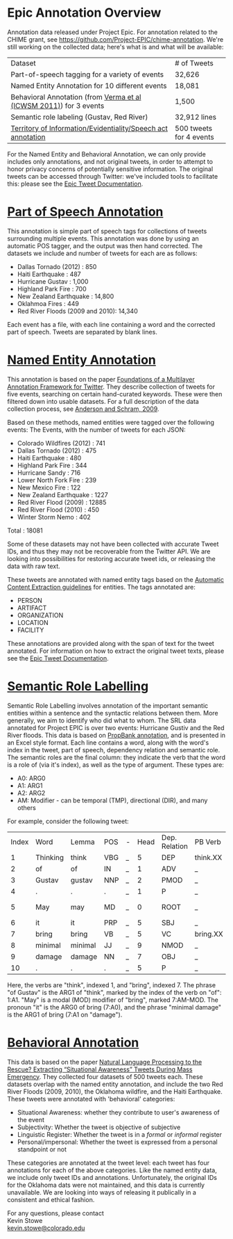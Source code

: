# Epic Annotation Overview

Annotation data released under Project Epic. For annotation related to the CHIME grant, see https://github.com/Project-EPIC/chime-annotation. We're still working on the collected data; here's what is and what will be available:

<table>
  <tr><td>Dataset</td><td># of Tweets</td></tr>
  <tr><td>Part-of-speech tagging for a variety of events</td><td/>32,626</tr>
  <tr><td>Named Entity Annotation for 10 different events</td><td>18,081</tr>
  <tr><td>Behavioral Annotation (from  <a href="http://www.aaai.org/ocs/index.php/ICWSM/ICWSM11/paper/download/2834/3282">Verma et al (ICWSM 2011)</a>) for 3 events</td><td>1,500</td></tr>
  <tr><td>Semantic role labeling (Gustav, Red River)</td><td>32,912 lines</tr>
  <tr><td><a href="https://scholar.colorado.edu/concern/graduate_thesis_or_dissertations/4b29b598d">Territory of Information/Evidentiality/Speech act annotation</a></td><td>500 tweets for 4 events</td></tr>
</table>

For the Named Entity and Behavioral Annotation, we can only provide includes only annotations, and not original tweets, in order to attempt to honor privacy concerns of potentially sensitive information. The original tweets can be accessed through Twitter: we've included tools to facilitate this: please see the <a href="https://github.com/Project-EPIC/epic-annotation/blob/master/Epic%20Tweet%20Documentation.pdf">Epic Tweet Documentation</a>. 

# <a href="https://github.com/Project-EPIC/epic-annotation/tree/master/annotations/POS/">Part of Speech Annotation</a>
This annotation is simple part of speech tags for collections of tweets surrounding multiple events. This annotation was done by using an automatic POS tagger, and the output was then hand corrected. The datasets we include and number of tweets for each are as follows:

<ul>
  <li> Dallas Tornado (2012) : 850</li>
  <li> Haiti Earthquake : 487</li>
  <li> Hurricane Gustav : 1,000</li>
  <li> Highland Park Fire : 700</li>
  <li> New Zealand Earthquake : 14,800</li>
  <li> Oklahmoa Fires : 449</li>
  <li> Red River Floods (2009 and 2010): 14,340</li>
</ul>

Each event has a file, with each line containing a word and the corrected part of speech. Tweets are separated by blank lines.

# <a href="https://github.com/Project-EPIC/epic-annotation/tree/master/annotations/NER/">Named Entity Annotation</a>
This annotation is based on the paper <a href="http://www.lrec-conf.org/proceedings/lrec2012/pdf/1008_Paper.pdf">Foundations of a Multilayer Annotation Framework for Twitter</a>. They describe collection of tweets for five events, searching on certain hand-curated keywords. These were then filtered down into usable datasets. For a full description of the data collection process, see <a href="https://ieeexplore.ieee.org/document/6032533">Anderson and Schram, 2009</a>.

Based on these methods, named entities were tagged over the following events:
The Events, with the number of tweets for each JSON:
<ul>
  <li>Colorado Wildfires (2012) : 741</li>
  <li>Dallas Tornado (2012) : 475</li>
  <li>Haiti Earthquake : 480</li>
  <li>Highland Park Fire : 344</li>
  <li>Hurricane Sandy : 716</li>
  <li>Lower North Fork Fire : 239</li>
  <li>New Mexico Fire : 122</li>
  <li>New Zealand Earthquake : 1227</li>
  <li>Red River Flood (2009) : 12885</li>
  <li>Red River Flood (2010) : 450</li>
  <li>Winter Storm Nemo : 402</li>
</ul>

Total : 18081

Some of these datasets may not have been collected with accurate Tweet IDs, and thus they may not be recoverable from the Twitter API. We are looking into possibilities for restoring accurate tweet ids, or releasing the data with raw text.

These tweets are annotated with named entity tags based on the <a href="https://www.ldc.upenn.edu/sites/www.ldc.upenn.edu/files/english-entities-guidelines-v6.6.pdf">Automatic Content Extraction guidelines</a> for entities. The tags annotated are:

<ul>
  <li>PERSON</li>
  <li>ARTIFACT</li>
  <li>ORGANIZATION</li>
  <li>LOCATION</li>
  <li>FACILITY</li>
</ul>
 These annotations are provided along with the span of text for the tweet annotated. For information on how to extract the original tweet texts, please see the <a href="https://github.com/Project-EPIC/epic-annotation/blob/master/Epic%20Tweet%20Documentation.pdf">Epic Tweet Documentation</a>.

# <a href="https://github.com/Project-EPIC/epic-annotation/tree/master/annotations/SRL/"> Semantic Role Labelling</a>

Semantic Role Labelling involves annotation of the important semantic entities within a sentence and the syntactic relations between them. More generally, we aim to identify who did what to whom. The SRL data annotated for Project EPIC is over two events: Hurricane Gustiv and the Red River floods. This data is based on <a href="http://clear.colorado.edu/compsem/documents/propbank_guidelines.pdf">PropBank annotation</a>, and is presented in an Excel style format. Each line contains a word, along with the word's index in the tweet, part of speech, dependency relation and semantic role. The semantic roles are the final column: they indicate the verb that the word is a role of (via it's index), as well as the type of argument. These types are:

<ul>
  <li>A0: ARG0</li>
  <li>A1: ARG1</li>
  <li>A2: ARG2</li>
  <li>AM: Modifier - can be temporal (TMP), directional (DIR), and many others</li>
</ul>

For example, consider the following tweet:<br/>

<table>
  <tr><td>Index</td><td>Word</td><td>Lemma</td><td>POS</td><td>-</td><td>Head</td><td>Dep. Relation</td><td>PB Verb</td><td>Semantic Role</td></tr>
<tr><td>1</td><td>Thinking</td><td>think</td><td>VBG</td><td>_</td><td>5</td><td>DEP</td><td>think.XX</td><td>_</td></tr>
<tr><td>2</td><td>of</td><td>of</td><td>IN</td><td>_</td><td>1</td><td>ADV</td><td>_</td><td>1:A1</td></tr>
<tr><td>3</td><td>Gustav</td><td>gustav</td><td>NNP</td><td>_</td><td>2</td><td>PMOD</td><td>_</td><td>_</td></tr>
  <tr><td>4</td><td>.</td><td>.</td><td>.</td><td>_</td><td>1</td><td>P</td><td>_</td><td>_</td></tr>
<tr><td>5</td><td>May</td><td>may</td><td>MD</td><td>_</td><td>0</td><td>ROOT</td><td>_</td><td>7:AM-MOD</td></tr>
<tr><td>6</td><td>it</td><td>it</td><td>PRP</td><td>_</td><td>5</td><td>SBJ</td><td>_</td><td>7:A0</td></tr>
<tr><td>7</td><td>bring</td><td>bring</td><td>VB</td><td>_</td><td>5</td><td>VC</td><td>bring.XX</td><td>_</td></tr>
<tr><td>8</td><td>minimal</td><td>minimal</td><td>JJ</td><td>_</td><td>9</td><td>NMOD</td><td>_</td><td>_</td></tr>
<tr><td>9</td><td>damage</td><td>damage</td><td>NN</td><td>_</td><td>7</td><td>OBJ</td><td>_</td><td>7:A1</td></tr>
  <tr><td>10</td><td>.</td><td>.</td><td>.</td><td>_</td><td>5</td><td>P</td><td>_</td><td>_</td></tr>
  </table>

Here, the verbs are "think", indexed 1, and "bring", indexed 7. The phrase "of Gustav" is the ARG1 of "think", marked by the index of the verb on "of": 1:A1. "May" is a modal (MOD) modifier of "bring", marked 7:AM-MOD. The pronoun "it" is the ARG0 of bring (7:A0), and the phrase "minimal damage" is the ARG1 of bring (7:A1 on "damage").



# <a href="https://github.com/Project-EPIC/epic-annotation/tree/master/annotations/Behavioral%20Annotation">Behavioral Annotation</a>
This data is based on the paper <a href="https://pdfs.semanticscholar.org/7867/159013a9c10661fbfe8619a9c1cc76c3012c.pdf">Natural Language Processing to the Rescue? Extracting “Situational Awareness” Tweets During Mass Emergency</a>. They collected four datasets of 500 tweets each. These datasets overlap with the named entity annotation, and include the two Red River Floods (2009, 2010), the Oklahoma wildfire, and the Haiti Earthquake. These tweets were annotated with 'behavioral' categories:

<ul>
  <li>Situational Awareness: whether they contribute to user's awareness of the event </li>
  <li>Subjectivity: Whether the tweet is objective of subjective</li>
  <li>Linguistic Register: Whether the tweet is in a <em>formal</em> or <em>informal</em> register</li>
  <li>Personal/impersonal: Whether the tweet is expressed from a personal standpoint or not</li>
</ul>

These categories are annotated at the tweet level: each tweet has four annotations for each of the above categories. Like the named entity data, we include only tweet IDs and annotations. Unfortunately, the original IDs for the Oklahoma dats were not maintained, and this data is currently unavailable. We are looking into ways of releasing it publically in a consistent and ethical fashion.


For any questions, please contact<br>
Kevin Stowe<br>
kevin.stowe@colorado.edu<br>
